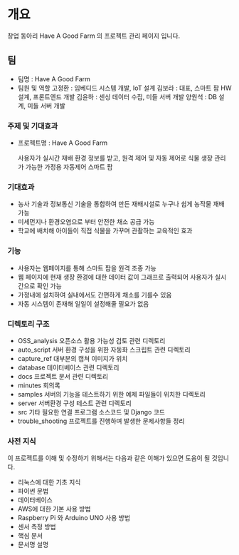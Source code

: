 # 개요
창업 동아리 Have A Good Farm 의 프로젝트 관리 페이지 입니다.

## 팀
* 팀명 : Have A Good Farm
* 팀원 및 역할
  고정환 : 임베디드 시스템 개발, IoT 설계
  김보라 : 대표, 스마트 팜 HW 설계, 프론트엔드 개발
  김윤하 : 센싱 데이터 수집, 미들 서버 개발
  양원석 : DB 설계, 미들 서버 개발
### 주제 및 기대효과
* 프로젝트명 : Have A Good Farm

  사용자가 실시간 재배 환경 정보를 받고, 원격 제어 및 자동 제어로 식물 생장 관리가 가능한 가정용 자동제어 스마트 팜 

### 기대효과

* 농사 기술과 정보통신 기술을 통합하여 만든 재배시설로 누구나 쉽게 농작물 재배 가능
* 미세먼지나 환경오염으로 부터 안전한 채소 공급 가능
* 학교에 배치해 아이들이 직접 식물을 가꾸며 관촬하는 교육적인 효과
### 기능
* 사용자는 웹페이지를 통해 스마트 팜을 원격 조종 가능
* 웹 페이지에 현재 생장 환경에 대한 데이터 값이 그래프로 출력되어 사용자가 실시간으로 확인 가능
* 가정내에 설치하여 실내에서도 간편하게 채소를 기를수 있음
* 자동 시스템이 존재해 일일이 설정해줄 필요가 없음

### 디렉토리 구조
* OSS_analysis        오픈소스 활용 가능성 검토 관련 디렉토리
* auto_script         서버 환경 구성을 위한 자동화 스크립트 관련 디렉토리
* capture_ref         대부분의 캡쳐 이미지가 위치
* database            데이터베이스 관련 디렉토리
* docs                프로젝트 문서 관련 디렉토리
* minutes             회의록
* samples             서버의 기능을 테스트하기 위한 예제 파일들이 위치한 디렉토리
* server              서버환경 구성 테스트 관련 디렉토리
* src                 기타 필요한 연결 프로그램 소스코드 및 Django 코드
* trouble_shooting    프로젝트를 진행하며 발생한 문제사항들 정리

### 사전 지식
이 프로젝트를 이해 및 수정하기 위해서는 다음과 같은 이해가 있으면 도움이 될 것입니다.
* 리눅스에 대한 기초 지식
* 파이썬 문법
* 데이터베이스
* AWS에 대한 기본 사용 방법
* Raspberry Pi 와 Arduino UNO 사용 방법
* 센서 측정 방법
* 핵심 문서
* 문서명	설명
